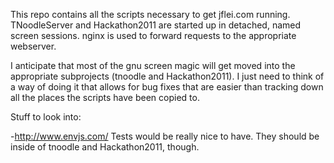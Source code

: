 This repo contains all the scripts necessary to get jflei.com running. TNoodleServer and Hackathon2011 are started up in detached, named screen sessions. nginx is used to forward requests to the appropriate webserver.

I anticipate that most of the gnu screen magic will get moved into the appropriate subprojects (tnoodle and Hackathon2011). I just need to think of a way of doing it that allows for bug fixes that are easier than tracking down all the places the scripts have been copied to.

Stuff to look into:

 -http://www.envjs.com/ Tests would be really nice to have. They should be inside of tnoodle and Hackathon2011, though.

